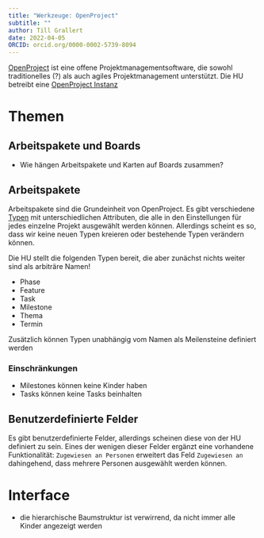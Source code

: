 ```yaml
---
title: "Werkzeuge: OpenProject"
subtitle: ""
author: Till Grallert
date: 2022-04-05 
ORCID: orcid.org/0000-0002-5739-8094
---
```


[OpenProject](https://www.openproject.org/) ist eine offene Projektmanagementsoftware, die sowohl traditionelles (?) als auch agiles Projektmanagement unterstützt. Die HU betreibt eine [OpenProject Instanz](https://hu-berlin.openproject.com/)

# Themen
## Arbeitspakete und Boards

- Wie hängen Arbeitspakete und Karten auf Boards zusammen?

## Arbeitspakete

Arbeitspakete sind die Grundeinheit von OpenProject. Es gibt verschiedene [Typen](https://www.openproject.org/docs/user-guide/projects/project-settings/work-package-types/) mit unterschiedlichen Attributen, die alle in den Einstellungen für jedes einzelne Projekt ausgewählt werden können. Allerdings scheint es so, dass wir keine neuen Typen kreieren oder bestehende Typen verändern können.

Die HU stellt die folgenden Typen bereit, die aber zunächst nichts weiter sind als arbiträre Namen!

- Phase
- Feature
- Task
- Milestone
- Thema
- Termin

Zusätzlich können Typen unabhängig vom Namen als Meilensteine definiert werden

### Einschränkungen

- Milestones können keine Kinder haben
- Tasks können keine Tasks beinhalten

## Benutzerdefinierte Felder

Es gibt benutzerdefinierte Felder, allerdings scheinen diese von der HU definiert zu sein. Eines der wenigen dieser Felder ergänzt eine vorhandene Funktionalität: `Zugewiesen an Personen` erweitert das Feld `Zugewiesen an` dahingehend, dass mehrere Personen ausgewählt werden können.

# Interface

- die hierarchische Baumstruktur ist verwirrend, da nicht immer alle Kinder angezeigt werden